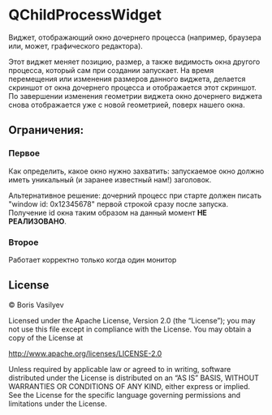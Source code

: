 # QChildProcessWidget

Виджет, отображающий окно дочернего процесса (например, браузера или, может, графического редактора).

Этот виджет меняет позицию, размер, а также видимость окна другого процесса, который сам при создании запускает.
На время перемещения или изменения размеров данного виджета, делается скриншот от окна дочернего процесса и отображается этот скриншот. По завершении изменения геометрии виджета окно дочернего виджета снова отображается уже с новой геометрией, поверх нашего окна.

## Ограничения:

### Первое

Как определить, какое окно нужно захватить: запускаемое окно должно иметь уникальный (и заранее известный нам!) заголовок.

Альтернативное решение: дочерний процесс при старте должен писать "window id: 0x12345678" первой строкой сразу после запуска. Получение id окна таким образом на данный момент **НЕ РЕАЛИЗОВАНО**.

### Второе

Работает корректно только когда один монитор

## License

&copy; Boris Vasilyev

Licensed under the Apache License, Version 2.0 (the “License”); you may not use
this file except in compliance with the License. You may obtain a copy of the
License at

http://www.apache.org/licenses/LICENSE-2.0

Unless required by applicable law or agreed to in writing, software distributed
under the License is distributed on an “AS IS” BASIS, WITHOUT WARRANTIES OR
CONDITIONS OF ANY KIND, either express or implied. See the License for the
specific language governing permissions and limitations under the License.
